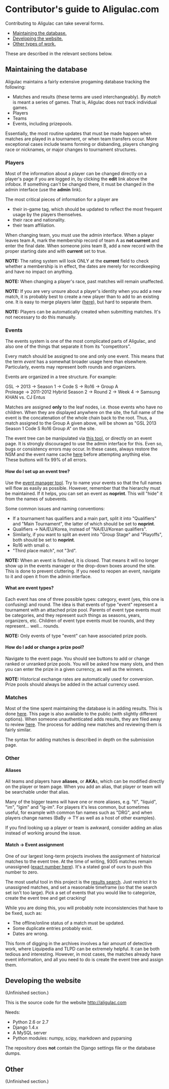 # Contributor's guide to Aligulac.com

Contributing to Aligulac can take several forms.

* [Maintaining the database.](#maintaining-the-database)
* [Developing the website.](#developing-the-website)
* [Other types of work.](#other)

These are described in the relevant sections below.

## Maintaining the database

Aligulac maintains a fairly extensive progaming database tracking the following:

* Matches and results (these terms are used interchangeably). By *match* is
  meant a series of games. That is, Aligulac does not track individual games.
* Players
* Teams
* Events, including prizepools.

Essentially, the most routine updates that must be made happen when matches are
played in a tournament, or when team transfers occur. More exceptional cases
include teams forming or disbanding, players changing race or nicknames, or
major changes to tournament structures.

### Players

Most of the information about a player can be changed directly on a player's
page if you are logged in, by clicking the **edit** link above the infobox. If
something can't be changed there, it must be changed in the admin interface (use
the **admin** link).

The most critical pieces of information for a player are

* their in-game tag, which should be updated to reflect the most frequent usage
  by the players themselves.
* their race and nationality.
* their team affiliation.

When changing team, you must use the admin interface. When a player leaves team
A, mark the membership record of team A as **not current** and enter the final
date. When someone joins team B, add a new record with the proper starting date
and with **current** set to true. 

**NOTE:** The rating system will look ONLY at the **current** field to check
whether a membership is in effect, the dates are merely for recordkeeping and
have no impact on anything.

**NOTE:** When changing a player's race, past matches will remain unaffected.

**NOTE:** If you are very unsure about a player's identity when you add a new
match, it is probably best to create a new player than to add to an existing
one. It is easy to merge players later ([here](http://aligulac.com/add/misc/)),
but hard to separate them.

**NOTE:** Players can be automatically created when submitting matches. It's not
necessary to do this manually.

### Events

The events system is one of the most complicated parts of Aligulac, and also one
of the things that separate it from its "competitors".

Every match should be assigned to one and only one event. This means that the
term *event* has a somewhat broader usage here than elsewhere. Particularly,
events may represent both rounds and organizers.

Events are organized in a tree structure. For example:

GSL → 2013 → Season 1 → Code S → Ro16 → Group A  
Proleage → 2011-2012 Hybrid Season 2 → Round 2 → Week 4 → Samsung KHAN vs. CJ
Entus

Matches are assigned **only** to the leaf nodes, i.e. those events who have no
children. When they are displayed anywhere on the site, the full name of the
event is the concatenation of the whole chain back to the root. Thus, a match
assigned to the Group A given above, will be shown as "GSL 2013 Season 1 Code S
Ro16 Group A" on the site.

The event tree can be manipulated via 
[this tool](http://aligulac.com/add/events/), or directly on an event page. It
is strongly discouraged to use the admin interface for this. Even so, bugs or
consistency errors may occur. In these cases, always restore the NSM and the
event name cache [here](http://aligulac.com/add/misc/) before attempting
anything else. These buttons will fix 99% of all errors.

#### How do I set up an event tree?

Use the [event manager tool](http://aligulac.com/add/events/). Try to name your
events so that the full names will flow as easily as possible. However, remember
that the hierarchy must be maintained. If it helps, you can set an event as
**noprint**. This will "hide" it from the names of subevents.

Some common issues and naming conventions:

* If a tournament has qualifiers and a main part, split it into "Qualifiers" and
  "Main Tournament", the latter of which should be set to **noprint**.
* Qualifiers → NA/EU/Korea, instead of "NA/EU/Korean qualifiers".
* Similarly, if you want to split an event into "Group Stage" and "Playoffs",
  both should be set to **noprint**.
* Ro16 with small o.
* "Third place match", not "3rd".

**NOTE:** When an event is finished, it is closed. That means it will no longer
show up in the events manager or the drop-down boxes around the site. This is
done to prevent cluttering. If you need to reopen an event, navigate to it and
open it from the admin interface.

#### What are event types?

Each event has one of three possible types: category, event (yes, this one is
confusing) and round. The idea is that events of type "event" represent a
tournament with an attached prize pool. Parents of event type events must be
categories, and they represent such things as seasons, years, organizers, etc.
Children of event type events must be rounds, and they represent... well...
rounds.

**NOTE:** Only events of type "event" can have associated prize pools.

#### How do I add or change a prize pool?

Navigate to the event page. You should see buttons to add or change ranked or
unranked prize pools. You will be asked how many slots, and then you can enter
the prize in a given currency, as well as the winners.

**NOTE:** Historical exchange rates are automatically used for conversion. Prize
pools should always be added in the actual currency used.

### Matches

Most of the time spent maintaining the database is in adding results. This is
done [here](http://aligulac.com/add/). This page is also available to the public
(with slightly different options). When someone unauthenticated adds results,
they are filed away to review [here](http://aligulac.com/add/review/). The
process for adding new matches and reviewing them is fairly similar.

The syntax for adding matches is described in depth on the submission page.

### Other

#### Aliases

All teams and players have **aliases**, or **AKA**s, which can be modified
directly on the player or team page. When you add an alias, that player or team
will be searchable under that alias.

Many of the bigger teams will have one or more aliases, e.g. "tl", "liquid",
"im", "lgim" and "lg-im". For players it's less common, but sometimes useful,
for example with common fan names such as "DRG", and when players change names
(BaBy → TY as well as a host of other examples).

If you find looking up a player or team is awkward, consider adding an alias
instead of working around the issue.

#### Match → Event assignment

One of our largest long-term projects involves the assignment of historical
matches to the event tree. At the time of writing, 9305 matches remain
unassigned ([exact number here](http://aligulac.com/db/)). It's a stated goal of
ours to push this number to zero.

The most useful tool in this project is the 
[results search](http://aligulac.com/results/search/). Just restrict it to
unassigned matches, and set a reasonable timeframe (so that the search set isn't
too large). Pick a set of events that you would like to categorize, create the
event tree and get cracking!

While you are doing this, you will probably note inconsistencies that have to be
fixed, such as:

* The offline/online status of a match must be updated.
* Some duplicate entries probably exist.
* Dates are wrong.

This form of digging in the archives involves a fair amount of detective work,
where Liquipedia and TLPD can be extremely helpful. It can be both tedious and
interesting. However, in most cases, the matches already have event information,
and all you need to do is create the event tree and assign them.

## Developing the website

(Unfinished section.)

This is the source code for the website http://aligulac.com

Needs:

- Python 2.6 or 2.7
- Django 1.4.x
- A MySQL server
- Python modules: numpy, scipy, markdown and pyparsing

The repository does **not** contain the Django settings file or the database dumps.

## Other

(Unfinished section.)
